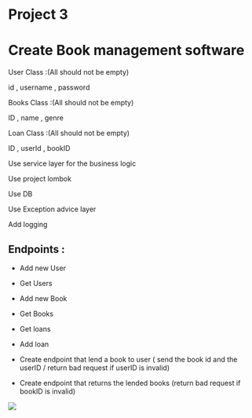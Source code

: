 # Project 3 

# Create Book management software 

User Class :(All should not be empty)

 id , username , password

Books Class :(All should not be empty)

 ID , name , genre

Loan Class :(All should not be empty)

 ID , userId , bookID
 
 

Use service layer for the business logic

Use project lombok


Use DB

Use Exception advice layer

Add logging



## Endpoints :
- Add new User
- Get Users
- Add new Book
- Get Books 
- Get loans
- Add loan


- Create endpoint that lend a book to user ( send the book id and the userID / return bad request if userID is invalid)
- Create endpoint that returns the lended books (return bad request if bookID is invalid)


![](https://paper-attachments.dropbox.com/s_B4DBD70900D930425DD344E47C2172AB6A80CF893E9FE0189135990D360DC3E9_1654171123266_image.png)


